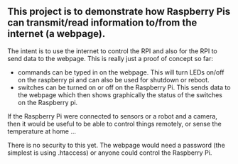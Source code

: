 ## This project is to demonstrate how Raspberry Pis can transmit/read information to/from the internet (a webpage).

The intent is to use the internet to control the RPI and also for the RPI to send data to the webpage.  This is really just a proof of concept so far: 
* commands can be typed in on the webpage. This will turn LEDs on/off on the raspberry pi and can also be used for shutdown or reboot.
* switches can be turned on or off on the Raspberry Pi. This sends data to the webpage which then shows graphically the status of the switches on the Raspberry pi.

If the Raspberry Pi were connected to sensors or a robot and a camera, then it would be useful to be able to control things remotely, or sense the temperature at home ...

There is no security to this yet. The webpage would need a password (the simplest is using .htaccess) or anyone could control the Raspberry Pi.
